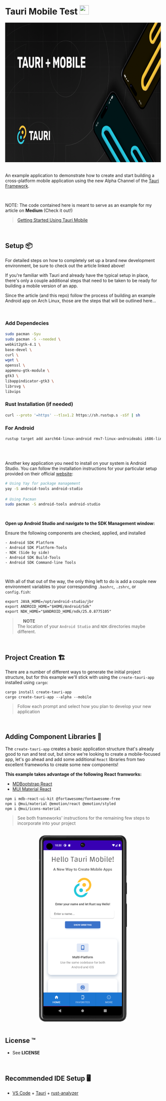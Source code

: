 # Tauri Mobile Test <img src="https://raw.githubusercontent.com/FortAwesome/Font-Awesome/6.x/svgs/brands/medium.svg" width="30" height="30" class="svg">

<div align="center">
<img src="./images/header-mobile.png" height=450 width='100%'>
</div> 

<br>

An example application to demonstrate how to create and start building a cross-platform mobile application using the new Alpha Channel of the [Tauri Framework](https://www.tauri.app).

<br>

NOTE: The code contained here is meant to serve as an example for my article on **Medium** (Check it out!)


> [Getting Started Using Tauri Mobile](https://medium.com/@erutherford_nullreturn)

<br>

## **Setup** 📦
For detailed steps on how to completely set up a brand new development environment, be sure to check out the article linked above!

If you're familiar with Tauri and already have the typical setup in place, there's only a couple additional steps that need to be taken to be ready for building a mobile version of an app.

Since the article (and this repo) follow the process of building an example Android app on Arch Linux, those are the steps that will be outlined here...

<br>

### **Add Dependecies**
```bash
sudo pacman -Syu  
sudo pacman -S --needed \  
webkit2gtk-4.1 \  
base-devel \  
curl \  
wget \  
openssl \  
appmenu-gtk-module \  
gtk3 \  
libappindicator-gtk3 \  
librsvg \  
libvips
  ```
### **Rust Installation (if needed)**
```bash
curl --proto '=https' --tlsv1.2 https://sh.rustup.s -sSf | sh
```
### **For Android**
```bash
rustup target add aarch64-linux-android rmv7-linux-androideabi i686-linux-android 86_64-linux-android
```
<br>

<br>

Another key application you need to install on your system is Android Studio. You can follow the installation instructions for your particular setup provided on their official [website](https://developer.android.com/studio):

```bash
# Using Yay for package management
yay -S android-tools android-studio

# Using Pacman
sudo pacman -S android-tools android-studio
```

<br>

**Open up Android Studio and navigate to the SDK Management window:**

Ensure the following components are checked, applied, and installed

    - Android SDK Platform
	- Android SDK Platform-Tools
	- NDK (Side by side)
	- Android SDK Build-Tools
	- Android SDK Command-line Tools

<br>

With all of that out of the way, the only thing left to do is add a couple new environment variables to your corresponding `.bashrc`, `.zshrc`, or `config.fish`:

```shell
export JAVA_HOME=/opt/android-studio/jbr
export ANDROID_HOME="$HOME/Android/Sdk"
export NDK_HOME="$ANDROID_HOME/ndk/25.0.8775105"
```

> **<img src="https://raw.githubusercontent.com/FortAwesome/Font-Awesome/6.x/svgs/solid/circle-info.svg" width="15" height="15" class="info"> NOTE**  
> The location of your `Android Studio` and `NDK` directories maybe different.

<br>

## **Project Creation** 🏗
There are a number of different ways to generate the initial project structure, but for this example we'll stick with using the `create-tauri-app` installed using `cargo`:

```shell
cargo install create-tauri-app
cargo create-tauri-app --alpha --mobile
```
>Follow each prompt and select how you plan to develop your new application

<br>

## Adding Component Libraries 📱
The `create-tauri-app` creates a basic application structure that's already good to run and test out, but since we're looking to create a mobile-focused app, let's go ahead and add some additional `React` libraries from two excellent frameworks to create some new components!

**This example takes advantage of the following React framworks:**

  - [MDBootstrap React](https://mdbootstrap.com)
  - [MUI Material React](https://mui.com)

```shell
npm i mdb-react-ui-kit @fortawesome/fontawesome-free
npm i @mui/material @emotion/react @emotion/styled 
npm i @mui/icons-material
```
>See both frameworks' instructions for the remaining few steps to incorporate into your project

<br>

<div align="center">
  <img src="./images/new_app.png" height=600>
</div> 

<br>

## License ™

- See **LICENSE**

<br>

## Recommended IDE Setup 🖥

- [VS Code](https://code.visualstudio.com/) + [Tauri](https://marketplace.visualstudio.com/items?itemName=tauri-apps.tauri-vscode) + [rust-analyzer](https://marketplace.visualstudio.com/items?itemName=rust-lang.rust-analyzer)

